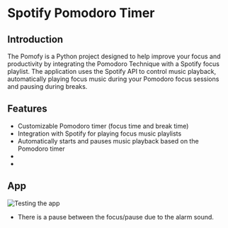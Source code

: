 # Spotify Pomodoro Timer

## Introduction
The Pomofy is a Python project designed to help improve your focus and productivity by integrating the Pomodoro Technique with a Spotify focus playlist. The application uses the Spotify API to control music playback, automatically playing focus music during your Pomodoro focus sessions and pausing during breaks. 

## Features
- Customizable Pomodoro timer (focus time and break time)
- Integration with Spotify for playing focus music playlists
- Automatically starts and pauses music playback based on the Pomodoro timer
-
-

## App
![Testing the app](https://i.imgur.com/ulk0N0i.gif)
- There is a pause between the focus/pause due to the alarm sound.


